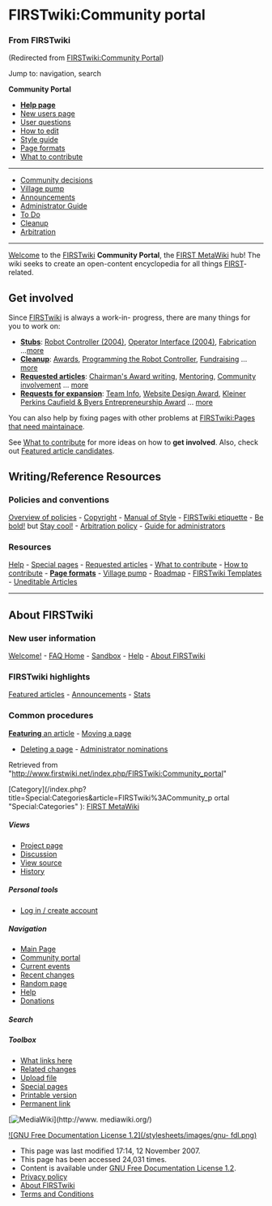 

# FIRSTwiki:Community portal

### From FIRSTwiki

(Redirected from [FIRSTwiki:Community
Portal](/index.php?title=FIRSTwiki:Community_Portal&redirect=no
"FIRSTwiki:Community Portal" ))

Jump to: navigation, search

  

****Community Portal****

  * **[Help page](/index.php/FIRSTwiki:Help "FIRSTwiki:Help" )**
  * [New users page](/index.php/FIRSTwiki:New_users_page "FIRSTwiki:New users page" )
  * [User questions](/index.php/FIRSTwiki:User_questions "FIRSTwiki:User questions" )
  * [How to edit](/index.php/FIRSTwiki:How_does_one_edit_a_page "FIRSTwiki:How does one edit a page" )
  * [Style guide](/index.php/FIRSTwiki:Style_guide "FIRSTwiki:Style guide" )
  * [Page formats](/index.php/FIRSTwiki:Page_formats "FIRSTwiki:Page formats" )
  * [What to contribute](/index.php/FIRSTwiki:What_to_contribute "FIRSTwiki:What to contribute" )

* * *

  * [Community decisions](/index.php/FIRSTwiki:Community_decisions "FIRSTwiki:Community decisions" )
  * [Village pump](/index.php/FIRSTwiki:Village_pump "FIRSTwiki:Village pump" )
  * [Announcements](/index.php/FIRSTwiki:Announcements "FIRSTwiki:Announcements" )
  * [Administrator Guide](/index.php/FIRSTwiki:Guide_for_administrators "FIRSTwiki:Guide for administrators" )
  * [To Do](/index.php/FIRSTwiki:To_Do "FIRSTwiki:To Do" )
  * [Cleanup](/index.php/FIRSTwiki:Cleanup "FIRSTwiki:Cleanup" )
  * [Arbitration](/index.php/FIRSTwiki:Arbitration "FIRSTwiki:Arbitration" )  
---  
[Welcome](/index.php/FIRSTwiki:New_users_page "FIRSTwiki:New users page" ) to
the [FIRSTwiki](/index.php/FIRSTwiki "FIRSTwiki" ) **Community Portal**, the
[FIRST MetaWiki](/index.php/FIRSTwiki:Meta_pages "FIRSTwiki:Meta pages" ) hub!
The wiki seeks to create an open-content encyclopedia for all things
[FIRST](/index.php/FIRST "FIRST" )-related.

## Get involved

Since [FIRSTwiki](/index.php/FIRSTwiki "FIRSTwiki" ) is always a work-in-
progress, there are many things for you to work on:

  * **[Stubs](/index.php/FIRSTwiki:Find_and_fix_stubs "FIRSTwiki:Find and fix stubs" )**: [Robot Controller (2004)](/index.php/Robot_Controller_%282004%29 "Robot Controller \(2004\)" ), [Operator Interface (2004)](/index.php?title=Operator_Interface_%282004%29&action=edit "Operator Interface \(2004\)" ), [Fabrication](/index.php/Fabrication "Fabrication" ) ...[more](http://www.firstwiki.net/index.php?title=Special:Whatlinkshere&target=Template%3AStub "http://www.firstwiki.net/index.php?title=Special:Whatlinkshere&target=Template%3AStub" )
  * **[Cleanup](/index.php/FIRSTwiki:Cleanup "FIRSTwiki:Cleanup" )**: [Awards](/index.php/Awards "Awards" ), [Programming the Robot Controller](/index.php/Programming_the_Robot_Controller "Programming the Robot Controller" ), [Fundraising](/index.php/Fundraising "Fundraising" ) ... [more](/index.php/FIRSTwiki:Cleanup "FIRSTwiki:Cleanup" )
  * **[Requested articles](/index.php/FIRSTwiki:Requested_articles "FIRSTwiki:Requested articles" )**: [Chairman's Award writing](/index.php?title=Chairman%27s_Award_writing&action=edit "Chairman's Award writing" ), [Mentoring](/index.php?title=Mentoring&action=edit "Mentoring" ), [Community involvement](/index.php?title=Community_involvement&action=edit "Community involvement" ) ... [more](/index.php/FIRSTwiki:Requested_articles "FIRSTwiki:Requested articles" )
  * **[Requests for expansion](/index.php/FIRSTwiki:Requests_for_expansion "FIRSTwiki:Requests for expansion" )**: [Team Info](/index.php/Team_Info "Team Info" ), [Website Design Award](/index.php/Website_Design_Award "Website Design Award" ), [Kleiner Perkins Caufield &amp; Byers Entrepreneurship Award](/index.php/Kleiner_Perkins_Caufield_%26_Byers_Entrepreneurship_Award "Kleiner Perkins Caufield & Byers Entrepreneurship Award" ) ... [more](/index.php/FIRSTwiki:Requests_for_expansion "FIRSTwiki:Requests for expansion" )

You can also help by fixing pages with other problems at [FIRSTwiki:Pages that
need maintainace](/index.php/FIRSTwiki:Pages_that_need_maintainace
"FIRSTwiki:Pages that need maintainace" ).

See [What to contribute](/index.php/FIRSTwiki:What_to_contribute
"FIRSTwiki:What to contribute" ) for more ideas on how to **get involved**.
Also, check out [Featured article
candidates](/index.php/FIRSTwiki:Featured_article_candidates
"FIRSTwiki:Featured article candidates" ).

  

## Writing/Reference Resources

### Policies and conventions

[Overview of policies](/index.php/FIRSTwiki:Policies_and_guidelines
"FIRSTwiki:Policies and guidelines" ) -
[Copyright](/index.php/FIRSTwiki:Copyrights "FIRSTwiki:Copyrights" ) - [Manual
of Style](/index.php/FIRSTwiki:Style_guide "FIRSTwiki:Style guide" ) -
[FIRSTwiki etiquette](/index.php?title=FIRSTwiki:Etiquette&action=edit
"FIRSTwiki:Etiquette" ) - [Be
bold!](http://www.wikipedia.org/wiki/Be_bold_in_updating_pages
"wikipedia:Be_bold_in_updating_pages" ) but [Stay
cool!](http://www.wikipedia.org/wiki/Staying_cool_when_the_editing_gets_hot
"wikipedia:Staying_cool_when_the_editing_gets_hot" ) - [Arbitration
policy](/index.php/FIRSTwiki:Arbitration "FIRSTwiki:Arbitration" ) - [Guide
for administrators](/index.php/FIRSTwiki:Guide_for_administrators
"FIRSTwiki:Guide for administrators" )

### Resources

[Help](/index.php/FIRSTwiki:Help "FIRSTwiki:Help" ) - [Special
pages](/index.php/Special:Specialpages "Special:Specialpages" ) - [Requested
articles](/index.php/FIRSTwiki:Requested_articles "FIRSTwiki:Requested
articles" ) - [What to contribute](/index.php/FIRSTwiki:What_to_contribute
"FIRSTwiki:What to contribute" ) - [How to
contribute](/index.php/FIRSTwiki:How_does_one_edit_a_page "FIRSTwiki:How does
one edit a page" ) - **[Page formats](/index.php/FIRSTwiki:Page_formats
"FIRSTwiki:Page formats" )** - [Village
pump](/index.php/FIRSTwiki:Village_pump "FIRSTwiki:Village pump" ) -
[Roadmap](/index.php/FIRSTwiki:Roadmap "FIRSTwiki:Roadmap" ) - [FIRSTwiki
Templates](/index.php/Category:Templates "Category:Templates" ) - [Uneditable
Articles](/index.php/FIRSTwiki:Uneditable_Articles "FIRSTwiki:Uneditable
Articles" )  
  
---  
  
## About FIRSTwiki

### New user information

[Welcome!](/index.php/FIRSTwiki:New_users_page "FIRSTwiki:New users page" ) -
[FAQ Home](/index.php/FIRSTwiki:User_questions "FIRSTwiki:User questions" ) -
[Sandbox](/index.php/FIRSTwiki:Sandbox "FIRSTwiki:Sandbox" ) -
[Help](/index.php/FIRSTwiki:Help "FIRSTwiki:Help" ) - [About
FIRSTwiki](/index.php/FIRSTwiki:About "FIRSTwiki:About" )

### FIRSTwiki highlights

[Featured articles](/index.php/FIRSTwiki:Featured_articles "FIRSTwiki:Featured
articles" ) - [Announcements](/index.php/FIRSTwiki:Announcements
"FIRSTwiki:Announcements" ) - [Stats](/index.php/FIRSTwiki:Statistics
"FIRSTwiki:Statistics" )

### Common procedures

[**Featuring** an article](/index.php/FIRSTwiki:Featured_article_candidates
"FIRSTwiki:Featured article candidates" ) - [Moving a
page](/index.php/FIRSTwiki:How_to_move_a_page "FIRSTwiki:How to move a page" )
- [Deleting a page](/index.php/FIRSTwiki:Deletion_requests "FIRSTwiki:Deletion
requests" ) - [Administrator
nominations](/index.php/FIRSTwiki:Nominations_for_adminship
"FIRSTwiki:Nominations for adminship" )  
  
Retrieved from
"<http://www.firstwiki.net/index.php/FIRSTwiki:Community_portal>"

[Category](/index.php?title=Special:Categories&article=FIRSTwiki%3ACommunity_p
ortal "Special:Categories" ): [FIRST
MetaWiki](/index.php/Category:FIRST_MetaWiki "Category:FIRST MetaWiki" )

##### Views

  * [Project page](/index.php/FIRSTwiki:Community_portal)
  * [Discussion](/index.php/FIRSTwiki_talk:Community_portal)
  * [View source](/index.php?title=FIRSTwiki:Community_portal&action=edit)
  * [History](/index.php?title=FIRSTwiki:Community_portal&action=history)

##### Personal tools

  * [Log in / create account](/index.php?title=Special:Userlogin&returnto=FIRSTwiki:Community_portal)

[](/index.php/Main_Page "Main Page" )

##### Navigation

  * [Main Page](/index.php/Main_Page)
  * [Community portal](/index.php/FIRSTwiki:Community_portal)
  * [Current events](/index.php/Current_events)
  * [Recent changes](/index.php/Special:Recentchanges)
  * [Random page](/index.php/Special:Random)
  * [Help](/index.php/FIRSTwiki:Help)
  * [Donations](/index.php/FIRSTwiki:Site_support)

##### Search



##### Toolbox

  * [What links here](/index.php/Special:Whatlinkshere/FIRSTwiki:Community_portal)
  * [Related changes](/index.php/Special:Recentchangeslinked/FIRSTwiki:Community_portal)
  * [Upload file](/index.php/Special:Upload)
  * [Special pages](/index.php/Special:Specialpages)
  * [Printable version](/index.php?title=FIRSTwiki:Community_portal&printable=yes)
  * [Permanent link](/index.php?title=FIRSTwiki:Community_portal&oldid=64135)

[![MediaWiki](/skins/common/images/poweredby_mediawiki_88x31.png)](http://www.
mediawiki.org/)

[![GNU Free Documentation License 1.2](/stylesheets/images/gnu-
fdl.png)](http://www.gnu.org/copyleft/fdl.html)

  * This page was last modified 17:14, 12 November 2007.
  * This page has been accessed 24,031 times.
  * Content is available under [GNU Free Documentation License 1.2](http://www.gnu.org/copyleft/fdl.html "http://www.gnu.org/copyleft/fdl.html" ).
  * [Privacy policy](/index.php/FIRSTwiki:Privacy_policy "FIRSTwiki:Privacy policy" )
  * [About FIRSTwiki](/index.php/FIRSTwiki:About "FIRSTwiki:About" )
  * [Terms and Conditions](/index.php/FIRSTwiki:Terms_and_conditions "FIRSTwiki:Terms and conditions" )

